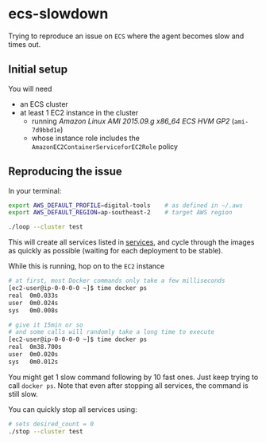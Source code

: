 
# ecs-slowdown

Trying to reproduce an issue on `ECS` where the agent becomes slow and times out.

## Initial setup

You will need

- an ECS cluster
- at least 1 EC2 instance in the cluster
  * running *Amazon Linux AMI 2015.09.g x86_64 ECS HVM GP2* (`ami-7d9bbd1e`)
  * whose instance role includes the `AmazonEC2ContainerServiceforEC2Role` policy

## Reproducing the issue

In your terminal:

```bash
export AWS_DEFAULT_PROFILE=digital-tools    # as defined in ~/.aws
export AWS_DEFAULT_REGION=ap-southeast-2    # target AWS region

./loop --cluster test
```

This will create all services listed in [services](services),
and cycle through the images as quickly as possible (waiting for each deployment to be stable).

While this is running, hop on to the `EC2` instance

```bash
# at first, most Docker commands only take a few milliseconds
[ec2-user@ip-0-0-0-0 ~]$ time docker ps
real  0m0.033s
user  0m0.024s
sys   0m0.008s

# give it 15min or so
# and some calls will randomly take a long time to execute
[ec2-user@ip-0-0-0-0 ~]$ time docker ps
real  0m38.700s
user  0m0.020s
sys   0m0.012s
```

You might get 1 slow command following by 10 fast ones. Just keep trying to call `docker ps`.
Note that even after stopping all services, the command is still slow.

You can quickly stop all services using:

```bash
# sets desired_count = 0
./stop --cluster test
```
